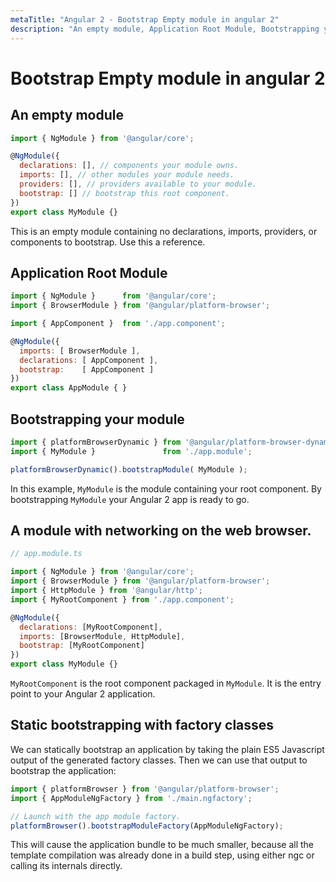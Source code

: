 ```yaml
---
metaTitle: "Angular 2 - Bootstrap Empty module in angular 2"
description: "An empty module, Application Root Module, Bootstrapping your module, A module with networking on the web browser., Static bootstrapping with factory classes"
---
```


# Bootstrap Empty module in angular 2




## An empty module


```js
import { NgModule } from '@angular/core';

@NgModule({
  declarations: [], // components your module owns.
  imports: [], // other modules your module needs.
  providers: [], // providers available to your module.
  bootstrap: [] // bootstrap this root component.
})
export class MyModule {}

```

This is an empty module containing no declarations, imports, providers, or components to bootstrap. Use this a reference.



## Application Root Module


```js
import { NgModule }      from '@angular/core';
import { BrowserModule } from '@angular/platform-browser';

import { AppComponent }  from './app.component';

@NgModule({
  imports: [ BrowserModule ],
  declarations: [ AppComponent ],
  bootstrap:    [ AppComponent ]
})
export class AppModule { }

```



## Bootstrapping your module


```js
import { platformBrowserDynamic } from '@angular/platform-browser-dynamic';
import { MyModule }               from './app.module';

platformBrowserDynamic().bootstrapModule( MyModule );

```

In this example, `MyModule` is the module containing your root component. By bootstrapping `MyModule` your Angular 2 app is ready to go.



## A module with networking on the web browser.


```js
// app.module.ts

import { NgModule } from '@angular/core';
import { BrowserModule } from '@angular/platform-browser';
import { HttpModule } from '@angular/http';
import { MyRootComponent } from './app.component';

@NgModule({
  declarations: [MyRootComponent],
  imports: [BrowserModule, HttpModule],
  bootstrap: [MyRootComponent]
})
export class MyModule {}

```

`MyRootComponent` is the root component packaged in `MyModule`. It is the entry point to your Angular 2 application.



## Static bootstrapping with factory classes


We can statically bootstrap an application by taking the plain ES5 Javascript output of the generated factory classes. Then we can use that output to bootstrap the application:

```js
import { platformBrowser } from '@angular/platform-browser';
import { AppModuleNgFactory } from './main.ngfactory';

// Launch with the app module factory.
platformBrowser().bootstrapModuleFactory(AppModuleNgFactory);

```

This will cause the application bundle to be much smaller, because all the template compilation was already done in a build step, using either ngc or calling its internals directly.

